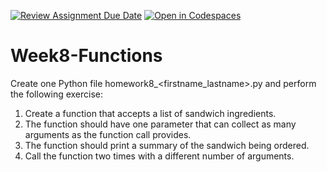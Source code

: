 [![Review Assignment Due Date](https://classroom.github.com/assets/deadline-readme-button-22041afd0340ce965d47ae6ef1cefeee28c7c493a6346c4f15d667ab976d596c.svg)](https://classroom.github.com/a/XPug9r_J)
[![Open in Codespaces](https://classroom.github.com/assets/launch-codespace-2972f46106e565e64193e422d61a12cf1da4916b45550586e14ef0a7c637dd04.svg)](https://classroom.github.com/open-in-codespaces?assignment_repo_id=18491353)
# Week8-Functions
Create one Python file homework8_<firstname_lastname>.py and perform the following exercise:
1.	Create a function that accepts a list of sandwich ingredients.
2.	The function should have one parameter that can collect as many arguments as the function call provides.
3.	The function should print a summary of the sandwich being ordered.
4.	Call the function two times with a different number of arguments. 
